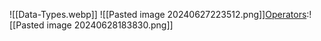  ![[Data-Types.webp]]
![[Pasted image 20240627223512.png]][Operators](https://learn.microsoft.com/en-us/dotnet/csharp/language-reference/operators/#operator-precedence):![[Pasted image 20240628183830.png]]